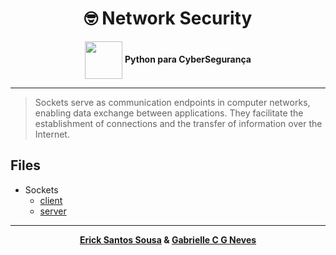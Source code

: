 
<div align=center>
    <h1>🤓 Network Security</h1>
</div>

<div align=center>
    <img align=center src="https://assespropr.org.br/wp-content/uploads/2022/05/Senai.png" width=60> <b>Python para CyberSegurança</b>
</div>


---

> Sockets serve as communication endpoints in computer networks, enabling data exchange between applications. They facilitate the establishment of connections and the transfer of information over the Internet.


## Files
- Sockets
  - [client](/Sockets/client.py)
  - [server](/Sockets/server.py)
---

<div align='center'>
    <strong>
        <a href='https://github.com/ericksantos12'>Erick Santos Sousa</a> &
        <a href='https://github.com/GabrielleCGNeves'>Gabrielle C G Neves</a>
    </strong>
</div>